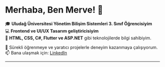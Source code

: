 # Merhaba, Ben Merve! 👋  

🎓 **Uludağ Üniversitesi Yönetim Bilişim Sistemleri 3. Sınıf Öğrencisiyim**  
💻 **Frontend ve UI/UX Tasarım geliştiricisiyim**  
🚀 **HTML, CSS, C#, Flutter ve ASP.NET** gibi teknolojilerde bilgi sahibiyim.  

🌟 Sürekli öğrenmeye ve yaratıcı projelerle deneyim kazanmaya çalışıyorum.  
📫 Bana ulaşmak için: [LinkedIn](https://www.linkedin.com/in/merve-suba%C5%9F%C4%B1-72437725b/)  

---


<!--
**githubmerve/githubmerve** is a ✨ _special_ ✨ repository because its `README.md` (this file) appears on your GitHub profile.

Here are some ideas to get you started:

- 🔭 I’m currently working on ...
- 🌱 I’m currently learning ...
- 👯 I’m looking to collaborate on ...
- 🤔 I’m looking for help with ...
- 💬 Ask me about ...
- 📫 How to reach me: ...
- 😄 Pronouns: ...
- ⚡ Fun fact: ...
-->
